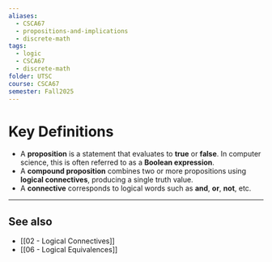 ```yaml
---
aliases:
  - CSCA67
  - propositions-and-implications
  - discrete-math
tags:
  - logic
  - CSCA67
  - discrete-math
folder: UTSC
course: CSCA67
semester: Fall2025
---
```


# Key Definitions

- A **proposition** is a statement that evaluates to **true** or **false**. In computer science, this is often referred to as a **Boolean expression**.
- A **compound proposition** combines two or more propositions using **logical connectives**, producing a single truth value.
- A **connective** corresponds to logical words such as **and**, **or**, **not**, etc.

---

## See also

- [[02 - Logical Connectives]]
- [[06 - Logical Equivalences]]
